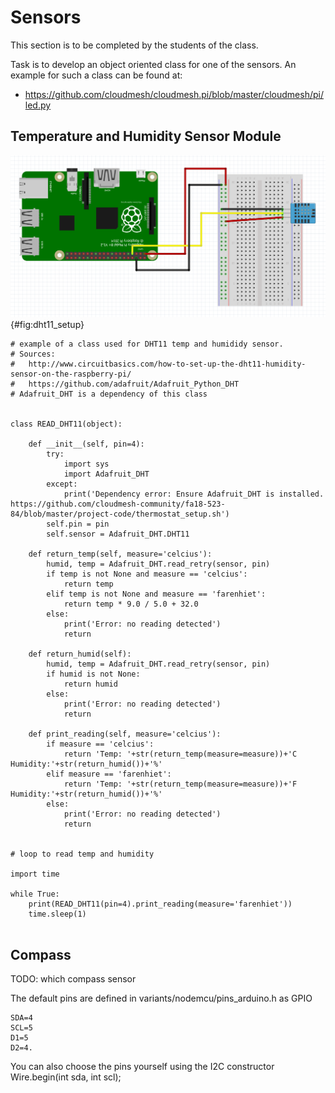 Sensors
=======

This section is to be completed by the students of the class.

Task is to develop an object oriented class for one of the sensors. An
example for such a class can be found at:

-   <https://github.com/cloudmesh/cloudmesh.pi/blob/master/cloudmesh/pi/led.py>


Temperature and Humidity Sensor Module
--------------------------------------


![DHT11 Setup](images/DHT11_setup.png){#fig:dht11_setup}

```
# example of a class used for DHT11 temp and humididy sensor.
# Sources: 
#	http://www.circuitbasics.com/how-to-set-up-the-dht11-humidity-sensor-on-the-raspberry-pi/
#	https://github.com/adafruit/Adafruit_Python_DHT
# Adafruit_DHT is a dependency of this class


class READ_DHT11(object):

	def __init__(self, pin=4):
		try:
			import sys
			import Adafruit_DHT
		except:
			print('Dependency error: Ensure Adafruit_DHT is installed. https://github.com/cloudmesh-community/fa18-523-84/blob/master/project-code/thermostat_setup.sh') 
		self.pin = pin
		self.sensor = Adafruit_DHT.DHT11

	def return_temp(self, measure='celcius'):
		humid, temp = Adafruit_DHT.read_retry(sensor, pin)
		if temp is not None and measure == 'celcius':
			return temp
		elif temp is not None and measure == 'farenhiet':
			return temp * 9.0 / 5.0 + 32.0
		else:
			print('Error: no reading detected')
			return

	def return_humid(self):
		humid, temp = Adafruit_DHT.read_retry(sensor, pin)
		if humid is not None:
			return humid
		else:
			print('Error: no reading detected')
			return

	def print_reading(self, measure='celcius'):
		if measure == 'celcius':
			return 'Temp: '+str(return_temp(measure=measure))+'C  Humidity:'+str(return_humid())+'%'
		elif measure == 'farenhiet':
			return 'Temp: '+str(return_temp(measure=measure))+'F  Humidity:'+str(return_humid())+'%'
		else:
			print('Error: no reading detected')
			return


# loop to read temp and humidity

import time

while True:
	print(READ_DHT11(pin=4).print_reading(measure='farenhiet'))
	time.sleep(1)
        
```


Compass
-------

TODO: which compass sensor

The default pins are defined in variants/nodemcu/pins_arduino.h as GPIO

    SDA=4 
    SCL=5
    D1=5 
    D2=4.

You can also choose the pins yourself using the I2C constructor
Wire.begin(int sda, int scl);
